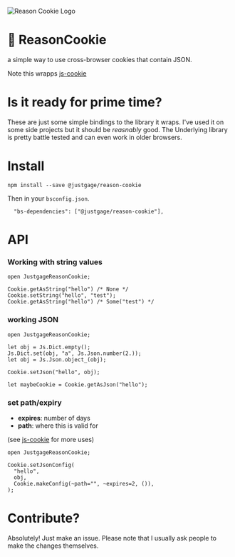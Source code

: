 ![Reason Cookie Logo](https://raw.githubusercontent.com/justgage/reason-cookie/master/logo.png)

#  🍪 ReasonCookie

a simple way to use cross-browser cookies that contain JSON.

Note this wrapps [js-cookie](https://github.com/js-cookie/js-cookie)

# Is it ready for prime time?

These are just some simple bindings to the library it wraps. I've used it on some side projects but it should be _reasnably_ good. The Underlying library is pretty battle tested and can even work in older browsers.

# Install

```
npm install --save @justgage/reason-cookie
```

Then in your `bsconfig.json`.

```
  "bs-dependencies": ["@justgage/reason-cookie"],
```

# API 

### Working with string values

```reason
open JustgageReasonCookie;

Cookie.getAsString("hello") /* None */
Cookie.setString("hello", "test");
Cookie.getAsString("hello") /* Some("test") */
```

### working JSON

```reason
open JustgageReasonCookie;

let obj = Js.Dict.empty();
Js.Dict.set(obj, "a", Js.Json.number(2.));
let obj = Js.Json.object_(obj);

Cookie.setJson("hello", obj);

let maybeCookie = Cookie.getAsJson("hello");
```

### set path/expiry

* **expires**: number of days
* **path**: where this is valid for

(see [js-cookie](https://github.com/js-cookie/js-cookie) for more uses)

```reason
open JustgageReasonCookie;

Cookie.setJsonConfig(
  "hello",
  obj,
  Cookie.makeConfig(~path="", ~expires=2, ()),
);
```

# Contribute?

Absolutely! Just make an issue. Please note that I usually ask people to make the changes themselves.

